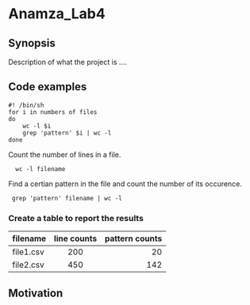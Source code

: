 Anamza_Lab4
=========== 

## Synopsis 
Description of what the project is ....

## Code examples 

```Shell
#! /bin/sh
for i in numbers of files
do
	wc -l $i
	grep 'pattern' $i | wc -l 
done 	

```	
	
Count the number of lines in a file.

      wc -l filename

Find a certian pattern in the file and count the number of its occurence.

     grep 'pattern' filename | wc -l


### Create a table to report the results

|filename|line counts|pattern counts| 
|:-------|:-------:|---------:|
|file1.csv|200|20|
|file2.csv|450|142|


## Motivation
